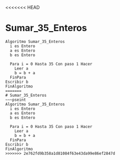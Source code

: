 <<<<<<< HEAD
# Sumar_35_Enteros
~~~pseint
Algoritmo Sumar_35_Enteros
  i es Entero
  a es Entero
  b es Entero

  Para i = 0 Hasta 35 Con paso 1 Hacer
    Leer a
    b = b + a
  FinPara
Escribir b
FinAlgoritmo
=======
# Sumar_35_Enteros
~~~pseint
Algoritmo Sumar_35_Enteros
  i es Entero
  a es Entero
  b es Entero

  Para i = 0 Hasta 35 Con paso 1 Hacer
    Leer a
    b = b + a
  FinPara
Escribir b
FinAlgoritmo
>>>>>>> 2e762fd9b358a1d81084f63e43da99e86ef2847d
~~~